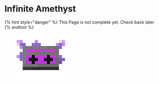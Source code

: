 # Infinite Amethyst

{% hint style="danger" %}
This Page is not complete yet. Check back later
{% endhint %}

<figure><img src="https://github.com/ItsMePok/PFE/blob/wikiAssets/cassette/cassette_infiniteamethyst.png?raw=true" alt=""><figcaption></figcaption></figure>
